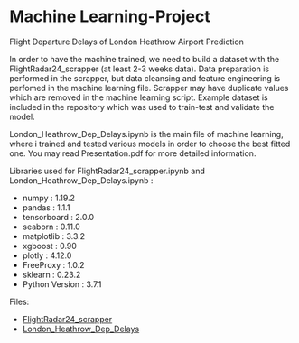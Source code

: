 # Machine Learning-Project
Flight Departure Delays of London Heathrow Airport Prediction

In order to have the machine trained, we need to build a dataset with the FlightRadar24_scrapper (at least 2-3 weeks data). 
Data preparation is performed in the scrapper, but data cleansing and feature engineering is perfomed in the machine learning file.
Scrapper may have duplicate values which are removed in the machine learning script.
Example dataset is included in the repository which was used to train-test and validate the model.

London_Heathrow_Dep_Delays.ipynb is the main file of machine learning, where i trained and tested various models in order to choose the best fitted one. You may read Presentation.pdf for more detailed information.

Libraries used for FlightRadar24_scrapper.ipynb and London_Heathrow_Dep_Delays.ipynb :
* numpy          : 1.19.2
* pandas         : 1.1.1
* tensorboard    : 2.0.0
* seaborn        : 0.11.0
* matplotlib     : 3.3.2
* xgboost        : 0.90
* plotly         : 4.12.0
* FreeProxy      : 1.0.2
* sklearn        : 0.23.2
* Python Version : 3.7.1

Files: 
* [FlightRadar24_scrapper](https://nbviewer.jupyter.org/github/stefand-ml/Machine-Learning-Project/blob/main/FlightRadar24_scrapper.ipynb)
* [London_Heathrow_Dep_Delays](https://nbviewer.jupyter.org/github/stefand-ml/Machine-Learning-Project/blob/main/London_Heathrow_Dep_Delays.ipynb)
